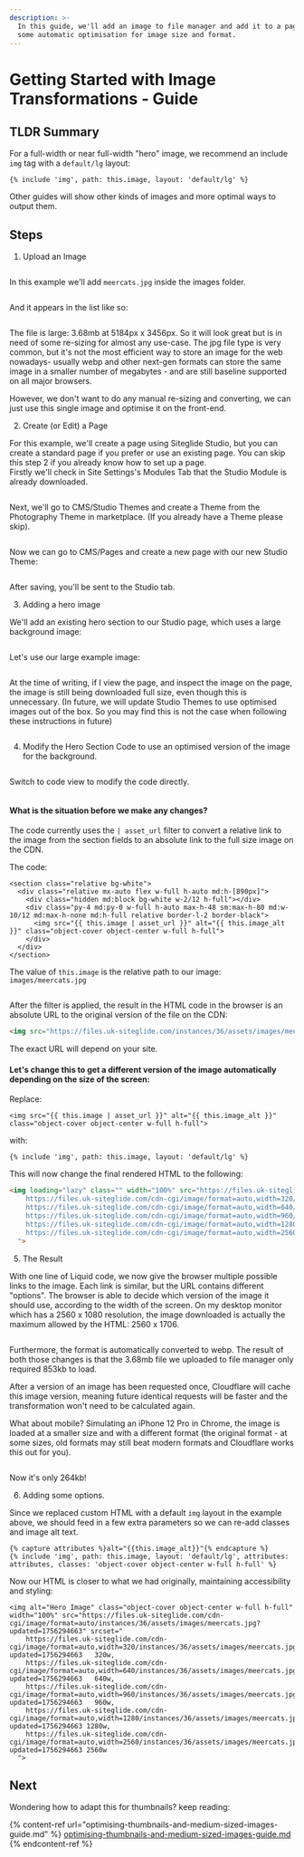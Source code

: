 ```yaml
---
description: >-
  In this guide, we'll add an image to file manager and add it to a page with
  some automatic optimisation for image size and format.
---
```


# Getting Started with Image Transformations - Guide

## TLDR Summary

For a full-width or near full-width "hero" image, we recommend an include `img` tag with a `default/lg` layout:

```
{% include 'img', path: this.image, layout: 'default/lg' %}
```

Other guides will show other kinds of images and more optimal ways to output them.

## Steps

1. Upload an Image

<figure><img src="../../../.gitbook/assets/image (20).png" alt=""><figcaption></figcaption></figure>

In this example we'll add `meercats.jpg` inside the images folder.

<figure><img src="../../../.gitbook/assets/image (21).png" alt=""><figcaption></figcaption></figure>

And it appears in the list like so:

<figure><img src="../../../.gitbook/assets/image (22).png" alt=""><figcaption></figcaption></figure>

The file is large: 3.68mb at 5184px x 3456px. So it will look great but is in need of some re-sizing for almost any use-case. The jpg file type is very common, but it's not the most efficient way to store an image for the web nowadays- usually webp and other next-gen formats can store the same image in a smaller number of megabytes - and are still baseline supported on all major browsers.

However, we don't want to do any manual re-sizing and converting, we can just use this single image and optimise it on the front-end.&#x20;

2. Create (or Edit) a Page

For this example, we'll create a page using Siteglide Studio, but you can create a standard page if you prefer or use an existing page. You can skip this step 2 if you already know how to set up a page.\
Firstly we'll check in Site Settings's Modules Tab that the Studio Module is already downloaded.

<figure><img src="../../../.gitbook/assets/image (23).png" alt=""><figcaption></figcaption></figure>

Next, we'll go to CMS/Studio Themes and create a Theme from the Photography Theme in marketplace. (If you already have a Theme please skip).

<figure><img src="../../../.gitbook/assets/image (24).png" alt=""><figcaption></figcaption></figure>

Now we can go to CMS/Pages and create a new page with our new Studio Theme:

<figure><img src="../../../.gitbook/assets/image (25).png" alt=""><figcaption></figcaption></figure>

After saving, you'll be sent to the Studio tab.

3. Adding a hero image

We'll add an existing hero section to our Studio page, which uses a large background image:

<figure><img src="../../../.gitbook/assets/image (26).png" alt=""><figcaption></figcaption></figure>

Let's use our large example image:

<figure><img src="../../../.gitbook/assets/image (29).png" alt=""><figcaption></figcaption></figure>

At the time of writing, if I view the page, and inspect the image on the page, the image is still being downloaded full size, even though this is unnecessary. (In future, we will update Studio Themes to use optimised images out of the box. So you may find this is not the case when following these instructions in future)

<figure><img src="../../../.gitbook/assets/image (30).png" alt=""><figcaption></figcaption></figure>

4. Modify the Hero Section Code to use an optimised version of the image for the background.

<figure><img src="../../../.gitbook/assets/image (32).png" alt=""><figcaption></figcaption></figure>

Switch to code view to modify the code directly.

<figure><img src="../../../.gitbook/assets/image (33).png" alt=""><figcaption></figcaption></figure>

#### What is the situation before we make any changes?

The code currently uses the `| asset_url` filter to convert a relative link to the image from the section fields to an absolute link to the full size image on the CDN.&#x20;

The code:

```liquid
<section class="relative bg-white">
  <div class="relative mx-auto flex w-full h-auto md:h-[890px]">
    <div class="hidden md:block bg-white w-2/12 h-full"></div>
    <div class="py-4 md:py-0 w-full h-auto max-h-48 sm:max-h-80 md:w-10/12 md:max-h-none md:h-full relative border-l-2 border-black">
      <img src="{{ this.image | asset_url }}" alt="{{ this.image_alt }}" class="object-cover object-center w-full h-full">
    </div>
  </div>
</section>
```

The value of `this.image` is the relative path to our image: `images/meercats.jpg`&#x20;

<figure><img src="../../../.gitbook/assets/image (34).png" alt=""><figcaption></figcaption></figure>

After the filter is applied, the result in the HTML code in the browser is an absolute URL to the original version of the file on the CDN:

```html
<img src="https://files.uk-siteglide.com/instances/36/assets/images/meercats.jpg?updated=1756294663" alt="Hero Image" class="object-cover object-center w-full h-full">
```

The exact URL will depend on your site.

#### Let's change this to get a different version of the image automatically depending on the size of the screen:

Replace:&#x20;

`<img src="{{ this.image | asset_url }}" alt="{{ this.image_alt }}" class="object-cover object-center w-full h-full">`

&#x20;with:

```
{% include 'img', path: this.image, layout: 'default/lg' %}
```

This will now change the final rendered HTML to the following:

```html
<img loading="lazy" class="" width="100%" src="https://files.uk-siteglide.com/cdn-cgi/image/format=auto/instances/36/assets/images/meercats.jpg?updated=1756294663" srcset="
    https://files.uk-siteglide.com/cdn-cgi/image/format=auto,width=320/instances/36/assets/images/meercats.jpg?updated=1756294663   320w,
    https://files.uk-siteglide.com/cdn-cgi/image/format=auto,width=640/instances/36/assets/images/meercats.jpg?updated=1756294663   640w,
    https://files.uk-siteglide.com/cdn-cgi/image/format=auto,width=960/instances/36/assets/images/meercats.jpg?updated=1756294663   960w,
    https://files.uk-siteglide.com/cdn-cgi/image/format=auto,width=1280/instances/36/assets/images/meercats.jpg?updated=1756294663 1280w,
    https://files.uk-siteglide.com/cdn-cgi/image/format=auto,width=2560/instances/36/assets/images/meercats.jpg?updated=1756294663 2560w
  ">
```

5. The Result

With one line of Liquid code, we now give the browser multiple possible links to the image. Each link is similar, but the URL contains different "options". The browser is able to decide which version of the image it should use, according to the width of the screen. On my desktop monitor which has a 2560 x 1080 resolution, the image downloaded is actually the maximum allowed by the HTML: 2560 x 1706.

<figure><img src="../../../.gitbook/assets/image (37).png" alt=""><figcaption></figcaption></figure>

Furthermore, the format is automatically converted to webp. The result of both those changes is that the 3.68mb file we uploaded to file manager only required 853kb to load.&#x20;

After a version of an image has been requested once, Cloudflare will cache this image version, meaning future identical requests will be faster and the transformation won't need to be calculated again.

What about mobile? Simulating an iPhone 12 Pro in Chrome, the image is loaded at a smaller size and with a different format (the original format - at some sizes, old formats may still beat modern formats and Cloudflare works this out for you).&#x20;

<figure><img src="../../../.gitbook/assets/image (40).png" alt=""><figcaption></figcaption></figure>

Now it's only 264kb!

6. Adding some options.&#x20;

Since we replaced custom HTML with a default `img` layout in the example above, we should feed in a few extra parameters so we can re-add classes and image alt text.

```
{% capture attributes %}alt="{{this.image_alt}}"{% endcapture %} 
{% include 'img', path: this.image, layout: 'default/lg', attributes: attributes, classes: 'object-cover object-center w-full h-full' %}
```

Now our HTML is closer to what we had originally, maintaining accessibility and styling:

```
<img alt="Hero Image" class="object-cover object-center w-full h-full" width="100%" src="https://files.uk-siteglide.com/cdn-cgi/image/format=auto/instances/36/assets/images/meercats.jpg?updated=1756294663" srcset="
    https://files.uk-siteglide.com/cdn-cgi/image/format=auto,width=320/instances/36/assets/images/meercats.jpg?updated=1756294663   320w,
    https://files.uk-siteglide.com/cdn-cgi/image/format=auto,width=640/instances/36/assets/images/meercats.jpg?updated=1756294663   640w,
    https://files.uk-siteglide.com/cdn-cgi/image/format=auto,width=960/instances/36/assets/images/meercats.jpg?updated=1756294663   960w,
    https://files.uk-siteglide.com/cdn-cgi/image/format=auto,width=1280/instances/36/assets/images/meercats.jpg?updated=1756294663 1280w,
    https://files.uk-siteglide.com/cdn-cgi/image/format=auto,width=2560/instances/36/assets/images/meercats.jpg?updated=1756294663 2560w
  ">
```

## Next

Wondering how to adapt this for thumbnails? keep reading:&#x20;

{% content-ref url="optimising-thumbnails-and-medium-sized-images-guide.md" %}
[optimising-thumbnails-and-medium-sized-images-guide.md](optimising-thumbnails-and-medium-sized-images-guide.md)
{% endcontent-ref %}
